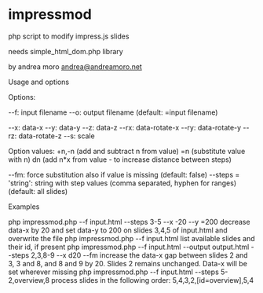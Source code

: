 impressmod
==========

php script to modify impress.js slides

needs simple_html_dom.php library

by andrea moro andrea@andreamoro.net

Usage and options

Options:

 --f: input filename
 --o: output filename (default: =input filename)
 
 --x: data-x
 --y: data-y
 --z: data-z
 --rx: data-rotate-x
 --ry: data-rotate-y
 --rz: data-rotate-z
 --s: scale 
 
 Option values:
	  +n,-n (add and subtract n from value)
	  =n (substitute value with n)
	  dn (add n*x from value - to increase distance between steps)
 
 --fm: force substitution also if value is missing (default: false)
 --steps = 'string': string with step values (comma separated, hyphen for ranges)
      (default: all slides)
 
Examples

php impressmod.php --f input.html --steps 3-5 --x -20 --y =200
   decrease data-x by 20 and set data-y to 200 on slides 3,4,5 of input.html 
   and overwrite the file
php impressmod.php --f input.html
   list available slides and their id, if present
php impressmod.php --f input.html --output output.html --steps 2,3,8-9 --x d20 --fm
   increase the data-x gap between slides 2 and 3, 3 and 8, and 
   8 and 9 by 20. Slides 2 remains unchanged. Data-x will be set 
   wherever missing
php impressmod.php --f input.html --steps 5-2,overview,8
   process slides in the following order: 5,4,3,2,[id=overview],5,4
  
 
